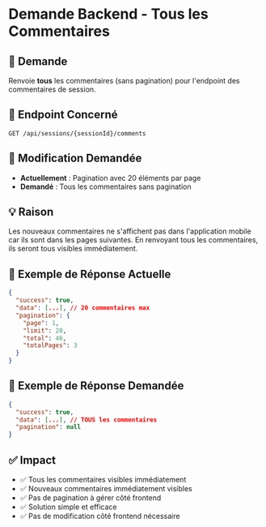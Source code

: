 # Demande Backend - Tous les Commentaires

## 🎯 **Demande**
Renvoie **tous** les commentaires (sans pagination) pour l'endpoint des commentaires de session.

## 📍 **Endpoint Concerné**
```
GET /api/sessions/{sessionId}/comments
```

## 🔧 **Modification Demandée**
- **Actuellement** : Pagination avec 20 éléments par page
- **Demandé** : Tous les commentaires sans pagination

## 💡 **Raison**
Les nouveaux commentaires ne s'affichent pas dans l'application mobile car ils sont dans les pages suivantes. En renvoyant tous les commentaires, ils seront tous visibles immédiatement.

## 📝 **Exemple de Réponse Actuelle**
```json
{
  "success": true,
  "data": [...], // 20 commentaires max
  "pagination": {
    "page": 1,
    "limit": 20,
    "total": 46,
    "totalPages": 3
  }
}
```

## 🎯 **Exemple de Réponse Demandée**
```json
{
  "success": true,
  "data": [...], // TOUS les commentaires
  "pagination": null
}
```

## ✅ **Impact**
- ✅ Tous les commentaires visibles immédiatement
- ✅ Nouveaux commentaires immédiatement visibles
- ✅ Pas de pagination à gérer côté frontend
- ✅ Solution simple et efficace
- ✅ Pas de modification côté frontend nécessaire 